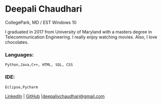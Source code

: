 # Deepali Chaudhari
CollegePark, MD / EST
Windows 10  


I graduated in 2017 from University of Maryland with a masters degree in Telecommunication Engineering.
I really enjoy watching movies. Also, I love chocolates.


### Languages:
    Python,Java,C++, HTML, SQL, CSS
### IDE:
    Eclipse,Pycharm

 [LinkedIn](https://www.linkedin.com/in/deepali-chaudhari-8b7378114/) | [GitHub](https://github.com/deepaliyc) |<deepaliychaudhari@gmail.com>
